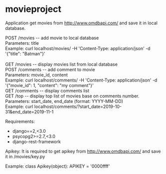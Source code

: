 # movieproject

Application get movies from http://www.omdbapi.com/ and save it in local database.

POST /movies   -- add movie to local database </br>
&Tab;                    Parameters: title </br>
                    Example: curl localhost/movies/ -H 'Content-Type: application/json' -d '{"title": "Batman"}'</br>                
GET /movies     -- display movies list from local database</br>
POST /comments -- add comment to movie</br>
                    Parameters: movie_id, content</br>
                    Example: curl localhost/comments/ -H 'Content-Type: application/json' -d '{"movie_id": 1, "content": "my comment"}'</br>
GET /comments  -- display comments list</br>
GET /top       -- display top list of movies base on comments number. </br>
                    Parameters: start_date, end_date (format: YYYY-MM-DD)</br>
                    Example: curl localhost/comments/?start_date=2019-10-31&end_date=2019-11-1</br>

Requirements:
* django==2,<3.0
* psycopg2>=2.7,<3.0
* django-rest-framework

Apikey:
It is required to get apikey from http://www.omdbapi.com/ and save it in /movies/key.py

Example:
    class Apikey(object):
        APIKEY = '0000ffff'
